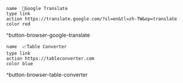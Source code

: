 ```button
name  🌳Google Translate
type link
action https://translate.google.com/?sl=en&tl=zh-TW&op=translate
color red
```
^button-browser-google-translate

```button
name  📈Table Converter
type link
action https://tableconverter.com
color blue
```
^button-browser-table-converter

